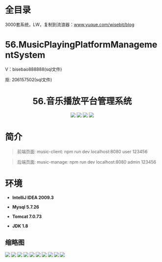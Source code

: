 # 全目录

3000套系统，LW，复制到流浪器：www.yuque.com/wisebit/blog

# 56.MusicPlayingPlatformManagementSystem

<p>V：bisebao888888(sql文件)</p>
<p>抠: 206157502(sql文件)</p>

<p><h1 align="center">56.音乐播放平台管理系统</h1></p>


<p align="center">
	<img src="https://img.shields.io/badge/jdk-1.8-orange.svg"/>
    <img src="https://img.shields.io/badge/springboot-5.x-lightgrey.svg"/>
    <img src="https://img.shields.io/badge/mybatis-3.x-blue.svg"/>
    <img src="https://img.shields.io/badge/vue-3.x-yellow.svg"/>
</p>

# 简介
>前端页面:
music-client: npm run dev
localhost:8080 user 123456

>后端页面:
music-manage: npm run dev
localhost:8080 admin  123456




# 环境

- <b>IntelliJ IDEA 2009.3</b>

- <b>Mysql 5.7.26</b>

- <b>Tomcat 7.0.73</b>

- <b>JDK 1.8</b>




## 缩略图

![](https://bitwise.oss-cn-heyuan.aliyuncs.com/2024/9/10/53999acb-440f-48d5-a4f2-1f8e8ff2a541.png)
![](https://bitwise.oss-cn-heyuan.aliyuncs.com/2024/9/10/3ef86c18-caeb-4d7e-bee1-b689589c7358.png)
![](https://bitwise.oss-cn-heyuan.aliyuncs.com/2024/9/10/62968d0e-df2d-4944-9bd9-8d25a6bbb26b.png)
![](https://bitwise.oss-cn-heyuan.aliyuncs.com/2024/9/10/ec549731-5c44-47bb-adc9-8d032c426933.png)
![](https://bitwise.oss-cn-heyuan.aliyuncs.com/2024/9/10/903f76cd-9cfa-4cde-b23a-4074c09e089f.png)
![](https://bitwise.oss-cn-heyuan.aliyuncs.com/2024/9/10/5e50b89c-86db-410e-aedd-ea6515189224.png)
![](https://bitwise.oss-cn-heyuan.aliyuncs.com/2024/9/10/2f01474f-af08-483d-8e01-1d5b5ac47bd5.png)
![](https://bitwise.oss-cn-heyuan.aliyuncs.com/2024/9/10/616cb369-4f19-43b5-85ce-755ef44b4f7f.png)
![](https://bitwise.oss-cn-heyuan.aliyuncs.com/2024/9/10/d6c6f8a0-ff96-4914-8e4e-55ebee896eeb.png)
![](https://bitwise.oss-cn-heyuan.aliyuncs.com/2024/9/10/87cd5174-e198-4a61-b020-af8cfb22029c.png)




